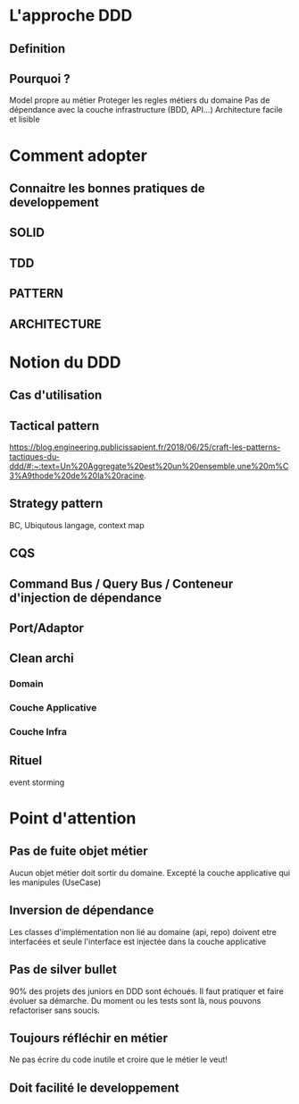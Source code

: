 # L'approche DDD

## Definition

## Pourquoi ?
Model propre au métier
Proteger les regles métiers du domaine
Pas de dépendance avec la couche infrastructure (BDD, API...)
Architecture facile et lisible


# Comment adopter

## Connaitre les bonnes pratiques de developpement
## SOLID
## TDD
## PATTERN
## ARCHITECTURE

# Notion du DDD

## Cas d'utilisation

## Tactical pattern

https://blog.engineering.publicissapient.fr/2018/06/25/craft-les-patterns-tactiques-du-ddd/#:~:text=Un%20Aggregate%20est%20un%20ensemble,une%20m%C3%A9thode%20de%20la%20racine.

## Strategy pattern
BC, Ubiqutous langage, context map

## CQS

## Command Bus / Query Bus / Conteneur d'injection de dépendance

## Port/Adaptor

## Clean archi

### Domain
### Couche Applicative
### Couche Infra

## Rituel
event storming

# Point d'attention

## Pas de fuite objet métier
Aucun objet métier doit sortir du domaine. Excepté la couche applicative qui les manipules (UseCase)

## Inversion de dépendance
Les classes d'implémentation non lié au domaine (api, repo) doivent etre interfacées et seule l'interface est injectée dans la couche applicative


## Pas de silver bullet
90% des projets des juniors en DDD sont échoués. Il faut pratiquer et faire évoluer sa démarche. Du moment ou les tests sont là, nous pouvons refactoriser sans soucis.

## Toujours réfléchir en métier
Ne pas écrire du code inutile et croire que le métier le veut!

## Doit facilité le developpement